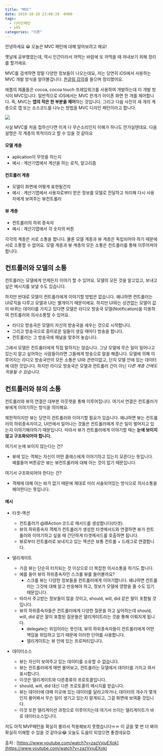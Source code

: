 ```yaml
---
title: "MVC"
date: 2019-10-28 23:08:28 -0400
tags:
  - 디자인패턴
  - iOS
categories: "이론"
---
```




안녕하세요 😀 오늘은 MVC 패턴에 대해 알아보려고 해요!

옛날에 공부했었는데, 역시 인간이라서 까먹는 바람에 또 까먹을 때 꺼내보기 위해 정리를 할거에요.

MVC를 검색하면 정말 다양한 정보들이 나오는데요, 저는 당연히 iOS에서 사용하는 MVC 개발 방식을 알아볼겁니다. [한글링 강의](https://www.youtube.com/watch?v=zazVxjuEXok)를 들으며 정리했어요.

애플의 제품들은 cocoa, cocoa touch 프레임워크를 사용하여 개발하는데 이 개발 방식이 MVC입니다. 일반적으로 iOS에서는 MVC 한개가 아이폰 화면 한 개를 제어합니다. 즉, MVC는 **앱의 작은 한 부분을 제어**하는 것입니다. 그리고 다음 사진의 세 개의 계층으로 앱 또는 소스코드를 나누는 방법을 MVC 디자인 패턴이라고 합니다.

![](https://developer.apple.com/library/archive/documentation/General/Conceptual/CocoaEncyclopedia/Art/controller_object.jpg)



사실 MVC를 처음 접하신다면 이게 다 무슨소리인지 이해가 하나도 안가실텐데요. 다음 설명은 각 계층의 목적이라고 할 수 있을 것 같아요

#### 모델 계층

- aplication이 무엇을 하는지
- 예시 : 계산기앱에서 계산을 하는 로직, 알고리즘

#### 컨트롤러 계층

- 모델이 화면에 어떻게 표현될건지
- 예시 : 계산기앱에서 사용자로부터 받은 정보를 모델로 전달하고 처리해 다시 사용자에게 보여주는 뷰컨트롤러

#### 뷰 계층

- 컨트롤러의 하위 종속자
- 예시 : 계산기앱에서 각 숫자의 버튼



각각의 계층은 서로 소통을 합니다. 물론 모델 계층과 뷰 계층은 독립되어야 하기 때문에 서로 소통할 수 없어요. 모델 계층과 뷰 계층의 모든 소통은 컨트롤러를 통해 이루어져야 합니다.



## 컨트롤러와 모델의 소통

컨트롤러는 모델에게 언제든지 이야기 할 수 있어요. 모델의 모든 것을 알고있고, 보내고 싶은 메시지를 보낼 수도 있습니다.

하지만 반대로 모델이 컨트롤러에게 이야기할 방법은 없습니다. 왜냐하면 컨트롤러는 UI로직을 다루고 모델과 UI는 별개이기 때문이에요. 하지만 UI와는 상관없는 모델이 값이 바뀌는 데이터를 가지고 있다면 모델은 라디오 방송국 모델(Notification)을 이용하여 컨트롤러와 의사소통할 수 있어요. 

- 라디오 방송국은 모델이 자신의 방송국을 세우는 것으로 시작합니다.
- 그리고 방송국으로 흥미로운 일들이 생길 때마다 방송을 합니다.
- 컨트롤러는 그 방송국에 채널을 맞추어 놓습니다.

그래서 모델은 컨트롤러에게 직접 말하지는 않습니다. 그냥 모델에 무슨 일이 일어나고 있는지 알고 싶어하는 사람들이라면 그들에게 방송으로 말을 해줍니다. 모델에 의해 이루어지는 라디오 방송국안의 모든 소통은 UI와 관련이없고, 단지 모델 안에 있는 데이터에 대한 것입니다. 하지만 라디오 방송국은 모델과 컨트롤러 간이 아닌 *다른 계층 간에도 적용될 수 있습니다.*



## 컨트롤러와 뷰의 소통

컨트롤러와 뷰의 연결은 대부분 아웃렛을 통해 이루어집니다. 여기서 연결은 컨트롤러가 뷰에게 이야기하는 방식을 의미해요.

제한적이지만 뷰는 당연히 컨트롤러와 이야기할 필요가 있습니다. 왜냐하면 뷰는 컨트롤러의 하위종속자이고, UI안에서 일어나는 것들은 컨트롤러에게 무슨 일이 벌어지고 있는지 이야기해야하기 때문입니다. 따라서 뷰가 컨트롤러에게 이야기할 때는 **눈에 보이지 않고 구조화되어야 합니다.**

여기서 눈에 보이지 않는다는 건?

- 뷰에 있는 객체는 자신이 어떤 클래스에게 이야기하고 있는지 모른다는 뜻입니다. 예를들어 버튼같은 뷰는 뷰컨트롤러에 대해 아는 것이 없기 때문입니다.

여기서 구조화되어야 한다는 건?

- 객체에 대해 아는 바가 없기 때문에 제대로 미리 서술되어있는 방식으로 의사소통을 해야한다는 뜻입니다.

#### 예시

- 타겟-액션
  - 컨트롤러가 @IBAction 코드로 메서드를 생성합니다(타겟).
  - 뷰의 하위종속자 객체가 컨트롤러가 생성한 타겟메서드와 연결하면 뷰가 컨트롤러와 이야기하고 싶을 때 간단하게 타겟메서드를 호출하면 됩니다.
  - 뷰로부터 컨트롤러로 보내지고 있는 액션은 보통 컨트롤 + 드래그로 연결합니다.
- 델리게이트
  - 가끔 뷰는 단순히 터치되는 것 이상으로 더 복잡한 의사소통을 하기도 합니다.
  - 예를 들어 뷰의 하위종속자인 스크롤 뷰를 들어볼까요?
    - 스크롤 뷰는 다양한 정보들을 컨트롤러에게 이야기합니다. 왜냐하면 컨트롤러는 그것에 대해 알고 반응해야 하고, 정보가 모델에 영향을 줄 수도 있기 때문입니다.
  - 따라서 주고받는 정보들이 많을 것이고, should, will, did 같은 말이 포함될 것입니다.
  - 뷰의 하위종속자들은 컨트롤러에게 다양한 질문을 하고 싶어하는데 should, will, did 같은 말이 포함된 질문들은 델리게이트라는 것을 통해 이뤄지게 됩니다.
    - delegate는 위임이라는 뜻인데, 뷰의 하위종속자들이 컨트롤러에게 어떤 책임을 위임하고 있기 때문에 이러한 단어를 사용합니다.
    - 델리게이트는 뷰 안에 있는 프로퍼티입니다.

- 데이터소스
  - 뷰는 자신이 보여주고 있는 데이터를 소유할 수 없습니다.
  - 뷰는 컨트롤러에게 매번 물어보고, 컨트롤러는 모델에서 데이터를 가지고 와서 표시합니다.
  - 이것은 델리게이트와 다른종류의 프로토콜입니다.
  - should, will, did 대신 다른 프로토콜의 메시지를 받습니다.
  - 뷰는 데이터에 대해 이곳에 있는 데이터를 달라고하거나, 데이터의 개수가 몇개인지 물어봐서 무슨 일이 생기고 있는지 알게되고, 그걸 화면에 보여줄 것입니다.
  - 이것 또한 델리게이션 과정으로 이루어지는데 여기서 쓰이는 델리게이트가 바로 데이터소스입니다.



저도 아직 MVP패턴을 확실히 몰라서 적용해보지 못했습니다ㅠㅠ 이 글을 몇 번 더 봐야 확실히 이해할 수 있을 것 같아요😂 오늘도 도움이 되었으면 좋겠네요😊 



출처 : [https://www.youtube.com/watch?v=zazVxjuEXok](https://www.youtube.com/watch?v=zazVxjuEXok)